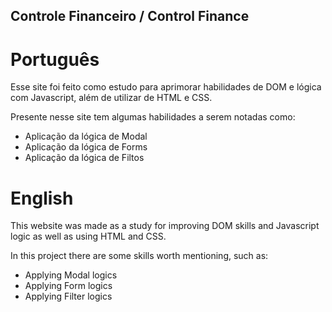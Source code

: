 ## Controle Financeiro / Control Finance

# Português
Esse site foi feito como estudo para aprimorar habilidades de DOM e lógica com Javascript, além de utilizar de HTML e CSS.

Presente nesse site tem algumas habilidades a serem notadas como:
- Aplicação da lógica de Modal
- Aplicação da lógica de Forms
- Aplicação da lógica de Filtos

# English
This website was made as a study for improving DOM skills and Javascript logic as well as using HTML and CSS.

In this project there are some skills worth mentioning, such as:
- Applying Modal logics
- Applying Form logics
- Applying Filter logics